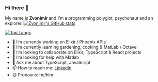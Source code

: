 ### Hi there 👋
My name is __Zvonimir__ and I'm a programming polyglot, psychonaut and an explorer.
[![Zvonimir's GitHub stats](https://github-readme-stats.vercel.app/api?username=zvonimirr&show_icons=true&theme=github_dark&count_private=true)](https://github.com/anuraghazra/github-readme-stats)

[![Top Langs](https://github-readme-stats.vercel.app/api/top-langs/?username=zvonimirr&layout=compact&theme=github_dark)](https://github.com/anuraghazra/github-readme-stats)

- 🔭 I’m currently working on Elixir / Phoenix APIs
- 🌱 I’m currently learning gardening, cooking & MatLab / Octave
- 👯 I’m looking to collaborate on Elixir, TypeScript & React projects
- 🤔 I’m looking for help with Matlab
- 💬 Ask me about TypeScript, JavaScript
- 📫 How to reach me: [LinkedIn](https://www.linkedin.com/in/zvonimirr/)
- 😄 Pronouns: he/him
<!--
**DjordjeVucinac82/DjordjeVucinac82** is a ✨ _special_ ✨ repository because its `README.md` (this file) appears on your GitHub profile.


Here are some ideas to get you started:

- 🔭 I’m currently working on ...
- 🌱 I’m currently learning ...
- 👯 I’m looking to collaborate on ...
- 🤔 I’m looking for help with ...
- 💬 Ask me about ...
- 📫 How to reach me: ...
- 😄 Pronouns: ...
- ⚡ Fun fact: ...
-->
